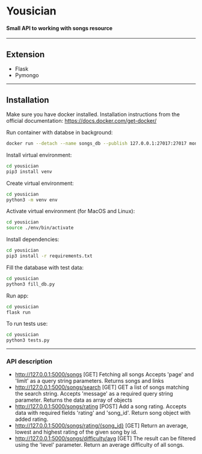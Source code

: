 # Yousician 
#### Small API to working with songs resource
_________

## Extension
- Flask
- Pymongo

_________

## Installation

Make sure you have docker installed. Installation instructions from the official documentation:
https://docs.docker.com/get-docker/

Run container with databse in background:

```sh
docker run --detach --name songs_db --publish 127.0.0.1:27017:27017 mongo:4.4
```
Install virtual environment:

```sh
cd yousician
pip3 install venv
```
Create virtual environment:

```sh
cd yousician
python3 -m venv env
```
Activate virtual environment (for MacOS and Linux):

```sh
cd yousician
source ./env/bin/activate
```
Install dependencies:

```sh
cd yousician
pip3 install -r requirements.txt
```
Fill the database with test data:

```sh
cd yousician
python3 fill_db.py
```
Run app:

```sh
cd yousician
flask run
```

To run tests use:
```sh
cd yousician
python3 tests.py
```
_________
### API description

- http://127.0.0.1:5000/songs [GET]
Fetching all songs
Accepts 'page' and 'limit' as a query string parameters.
Returns songs and links
- http://127.0.0.1:5000/songs/search [GET]
GET a list of songs matching the search string.
Accepts 'message' as a required query string parameter.
Returns the data as array of objects
- http://127.0.0.1:5000/songs/rating [POST]
Add a song rating.
Accepts data with required fields 'rating' and 'song_id'.
Return song object with added rating.
- http://127.0.0.1:5000/songs/rating/{song_id} [GET]
Return an average, lowest and highest rating of the given song by id.
- http://127.0.0.1:5000/songs/difficulty/avg [GET]
The result can be filtered using the 'level' parameter.
Return an average difficulty of all songs.